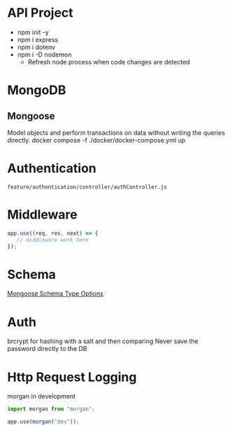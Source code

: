 # API Project
- npm init -y
- npm i express
- npm i dotenv
- npm i -D nodemon
  - Refresh node process when code changes are detected

# MongoDB

## Mongoose
Model objects and perform transactions on data without writing the queries directly.
docker compose -f ./docker/docker-compose.yml up

# Authentication
`feature/authentication/controller/authController.js`

# Middleware
```javascript
app.use((req, res, next) => {
   // middleware work here 
});
```

# Schema
[Mongoose Schema Type Options](https://mongoosejs.com/docs/api/schematypeoptions.html)

# Auth
brcrypt for hashing with a salt and then comparing
Never save the password directly to the DB

# Http Request Logging
morgan in development
```javascript
import morgan from "morgan";

app.use(morgan("dev"));
```
